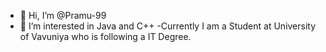 - 👋 Hi, I’m @Pramu-99
- 👀 I’m interested in Java and C++
-Currently I am a Student at University of Vavuniya who is following a IT Degree.

<!---
Pramu-99/Pramu-99 is a ✨ special ✨ repository because its `README.md` (this file) appears on your GitHub profile.
You can click the Preview link to take a look at your changes.
--->
